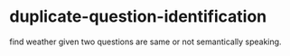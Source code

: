 # duplicate-question-identification
find weather given two questions are same or not semantically speaking.
